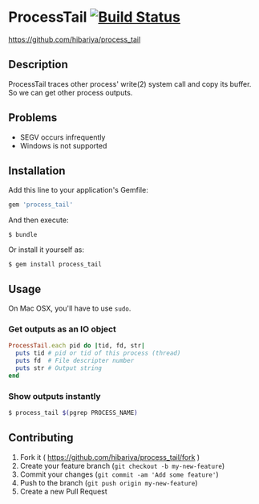# ProcessTail [![Build Status](https://travis-ci.org/hibariya/process_tail.svg?branch=master)](https://travis-ci.org/hibariya/process_tail)

https://github.com/hibariya/process_tail

## Description

ProcessTail traces other process' write(2) system call and copy its buffer.
So we can get other process outputs.

## Problems

* SEGV occurs infrequently
* Windows is not supported

## Installation

Add this line to your application's Gemfile:

```ruby
gem 'process_tail'
```

And then execute:

    $ bundle

Or install it yourself as:

    $ gem install process_tail

## Usage

On Mac OSX, you'll have to use `sudo`.

### Get outputs as an IO object

```ruby
ProcessTail.each pid do |tid, fd, str|
  puts tid # pid or tid of this process (thread)
  puts fd  # File descripter number
  puts str # Output string
end
```

### Show outputs instantly

```bash
$ process_tail $(pgrep PROCESS_NAME)
```

## Contributing

1. Fork it ( https://github.com/hibariya/process_tail/fork )
2. Create your feature branch (`git checkout -b my-new-feature`)
3. Commit your changes (`git commit -am 'Add some feature'`)
4. Push to the branch (`git push origin my-new-feature`)
5. Create a new Pull Request
